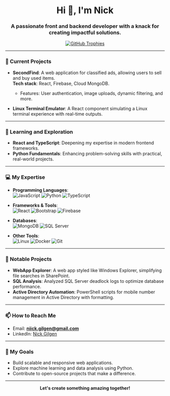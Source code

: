 <h1 align="center">Hi 👋, I'm Nick</h1>
<h3 align="center">A passionate front and backend developer with a knack for creating impactful solutions.</h3>

<p align="center">
  <a href="https://github.com/ryo-ma/github-profile-trophy">
    <img src="https://github-profile-trophy.vercel.app/?username=nickoderso" alt="GitHub Trophies" />
  </a>
</p>

---

### 🔭 Current Projects
- **SecondFind**: A web application for classified ads, allowing users to sell and buy used items.  
  **Tech stack**: React, Firebase, Cloud MongoDB.  
  - Features: User authentication, image uploads, dynamic filtering, and more.  

- **Linux Terminal Emulator**: A React component simulating a Linux terminal experience with real-time outputs.

---

### 🌱 Learning and Exploration
- **React and TypeScript**: Deepening my expertise in modern frontend frameworks.
- **Python Fundamentals**: Enhancing problem-solving skills with practical, real-world projects.

---

### 💻 My Expertise
- **Programming Languages**:  
  ![JavaScript](https://img.shields.io/badge/JavaScript-F7DF1E?style=for-the-badge&logo=javascript&logoColor=black) 
  ![Python](https://img.shields.io/badge/Python-3776AB?style=for-the-badge&logo=python&logoColor=white)
  ![TypeScript](https://img.shields.io/badge/TypeScript-3178C6?style=for-the-badge&logo=typescript&logoColor=white)

- **Frameworks & Tools**:  
  ![React](https://img.shields.io/badge/React-61DAFB?style=for-the-badge&logo=react&logoColor=black) 
  ![Bootstrap](https://img.shields.io/badge/Bootstrap-7952B3?style=for-the-badge&logo=bootstrap&logoColor=white) 
  ![Firebase](https://img.shields.io/badge/Firebase-FFCA28?style=for-the-badge&logo=firebase&logoColor=black)

- **Databases**:  
  ![MongoDB](https://img.shields.io/badge/MongoDB-47A248?style=for-the-badge&logo=mongodb&logoColor=white) 
  ![SQL Server](https://img.shields.io/badge/SQL_Server-CC2927?style=for-the-badge&logo=microsoft-sql-server&logoColor=white)

- **Other Tools**:  
  ![Linux](https://img.shields.io/badge/Linux-FCC624?style=for-the-badge&logo=linux&logoColor=black) 
  ![Docker](https://img.shields.io/badge/Docker-2496ED?style=for-the-badge&logo=docker&logoColor=white) 
  ![Git](https://img.shields.io/badge/Git-F05032?style=for-the-badge&logo=git&logoColor=white)

---

### 📜 Notable Projects
- **WebApp Explorer**: A web app styled like Windows Explorer, simplifying file searches in SharePoint.  
- **SQL Analysis**: Analyzed SQL Server deadlock logs to optimize database performance.  
- **Active Directory Automation**: PowerShell scripts for mobile number management in Active Directory with formatting.

---

### 📫 How to Reach Me
- Email: **niick.gilgen@gmail.com**  
- LinkedIn: [Nick Gilgen](https://www.linkedin.com/in/nick-gilgen-b5a92326a)

---

### 🚀 My Goals
- Build scalable and responsive web applications.
- Explore machine learning and data analysis using Python.
- Contribute to open-source projects that make a difference.

---

<p align="center">
  <strong>Let's create something amazing together!</strong>
</p>
